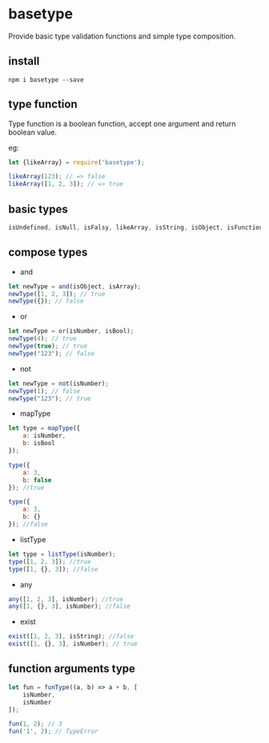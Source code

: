 # basetype

Provide basic type validation functions and simple type composition.

## install

`npm i basetype --save`

## type function

Type function is a boolean function, accept one argument and return boolean value.

eg:
```js
let {likeArray} = require('basetype');

likeArray(123); // => false
likeArray([1, 2, 3]); // => true
```

## basic types

```js
isUndefined, isNull, isFalsy, likeArray, isString, isObject, isFunction, isNumber, isBool, isNode, isPromise
```

## compose types

- and

```js
let newType = and(isObject, isArray);
newType([1, 2, 3]); // true
newType({}); // false
```

- or

```js
let newType = or(isNumber, isBool);
newType(4); // true
newType(true); // true
newType("123"); // false
```

- not

```js
let newType = not(isNumber);
newType(1); // false
newType("123"); // true
```

- mapType

```js
let type = mapType({
    a: isNumber,
    b: isBool
});

type({
    a: 3,
    b: false
}); //true

type({
    a: 3,
    b: {}
}); //false
```

- listType

```js
let type = listType(isNumber);
type([1, 2, 3]); //true
type([1, {}, 3]); //false
```

- any

```js
any([1, 2, 3], isNumber); //true
any([1, {}, 3], isNumber); //false
```

- exist

```js
exist([1, 2, 3], isString); //false
exist([1, {}, 3], isNumber); // true
```

## function arguments type

```js
let fun = funType((a, b) => a + b, [
    isNumber,
    isNumber
]);

fun(1, 2); // 3
fun('1', 2); // TypeError
```
